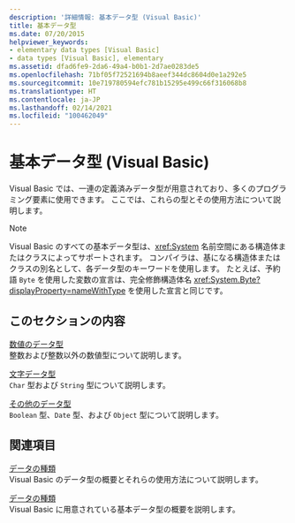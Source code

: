 ```yaml
---
description: '詳細情報: 基本データ型 (Visual Basic)'
title: 基本データ型
ms.date: 07/20/2015
helpviewer_keywords:
- elementary data types [Visual Basic]
- data types [Visual Basic], elementary
ms.assetid: dfad6fe9-2da6-49a4-b0b1-2d7ae0283de5
ms.openlocfilehash: 71bf05f72521694b8aeef344dc8604d0e1a292e5
ms.sourcegitcommit: 10e719780594efc781b15295e499c66f316068b8
ms.translationtype: HT
ms.contentlocale: ja-JP
ms.lasthandoff: 02/14/2021
ms.locfileid: "100462049"
---
```

# <a name="elementary-data-types-visual-basic"></a>基本データ型 (Visual Basic)

Visual Basic では、一連の定義済みデータ型が用意されており、多くのプログラミング要素に使用できます。 ここでは、これらの型とその使用方法について説明します。  
  
> [!NOTE]
> Visual Basic のすべての基本データ型は、<xref:System> 名前空間にある構造体またはクラスによってサポートされます。 コンパイラは、基になる構造体またはクラスの別名として、各データ型のキーワードを使用します。 たとえば、予約語 `Byte` を使用した変数の宣言は、完全修飾構造体名 <xref:System.Byte?displayProperty=nameWithType> を使用した宣言と同じです。  
  
## <a name="in-this-section"></a>このセクションの内容  

 [数値のデータ型](numeric-data-types.md)  
 整数および整数以外の数値型について説明します。  
  
 [文字データ型](character-data-types.md)  
 `Char` 型および `String` 型について説明します。  
  
 [その他のデータ型](miscellaneous-data-types.md)  
 `Boolean` 型、`Date` 型、および `Object` 型について説明します。  
  
## <a name="related-sections"></a>関連項目  

 [データの種類](index.md)  
 Visual Basic のデータ型の概要とそれらの使用方法について説明します。  
  
 [データの種類](../../../language-reference/data-types/index.md)  
 Visual Basic に用意されている基本データ型の概要を説明します。
